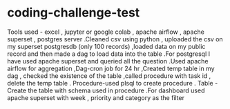 # coding-challenge-test
Tools used - excel , jupyter or google colab , apache airflow , apache superset , postgres server .Cleaned csv using python , uploaded the csv on my superset postgresdb (only 100 records)
,loaded data on my public record and then made a dag to load data into the table .For postgresql I have used apache superset and queried all the question .Used apache airflow for aggregation ,Dag-cron job for 24 hr ,Created temp table in my dag , checked the existence of the table ,called procedure with task id , delete the temp table . Procedure-used plsql to create procedure . Table -Create the table with schema used in procedure .For dashboard used apache superset with week , priority and category as the filter

